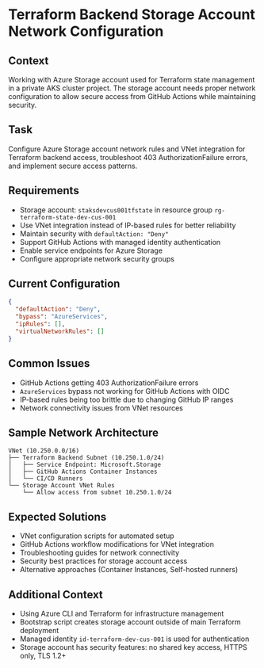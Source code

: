 # Terraform Backend Storage Account Network Configuration

## Context
Working with Azure Storage account used for Terraform state management in a private AKS cluster project. The storage account needs proper network configuration to allow secure access from GitHub Actions while maintaining security.

## Task
Configure Azure Storage account network rules and VNet integration for Terraform backend access, troubleshoot 403 AuthorizationFailure errors, and implement secure access patterns.

## Requirements
- Storage account: `staksdevcus001tfstate` in resource group `rg-terraform-state-dev-cus-001`
- Use VNet integration instead of IP-based rules for better reliability
- Maintain security with `defaultAction: "Deny"`
- Support GitHub Actions with managed identity authentication
- Enable service endpoints for Azure Storage
- Configure appropriate network security groups

## Current Configuration
```json
{
  "defaultAction": "Deny",
  "bypass": "AzureServices", 
  "ipRules": [],
  "virtualNetworkRules": []
}
```

## Common Issues
- GitHub Actions getting 403 AuthorizationFailure errors
- `AzureServices` bypass not working for GitHub Actions with OIDC
- IP-based rules being too brittle due to changing GitHub IP ranges
- Network connectivity issues from VNet resources

## Sample Network Architecture
```
VNet (10.250.0.0/16)
├── Terraform Backend Subnet (10.250.1.0/24)
│   ├── Service Endpoint: Microsoft.Storage
│   ├── GitHub Actions Container Instances
│   └── CI/CD Runners
└── Storage Account VNet Rules
    └── Allow access from subnet 10.250.1.0/24
```

## Expected Solutions
- VNet configuration scripts for automated setup
- GitHub Actions workflow modifications for VNet integration
- Troubleshooting guides for network connectivity
- Security best practices for storage account access
- Alternative approaches (Container Instances, Self-hosted runners)

## Additional Context
- Using Azure CLI and Terraform for infrastructure management
- Bootstrap script creates storage account outside of main Terraform deployment
- Managed identity `id-terraform-dev-cus-001` is used for authentication
- Storage account has security features: no shared key access, HTTPS only, TLS 1.2+
